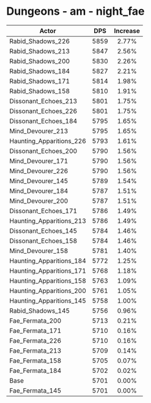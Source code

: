 # Dungeons - am - night_fae
| Actor | DPS | Increase |
|---|:---:|:---:|
|Rabid_Shadows_226|5859|2.77%|
|Rabid_Shadows_213|5847|2.56%|
|Rabid_Shadows_200|5830|2.26%|
|Rabid_Shadows_184|5827|2.21%|
|Rabid_Shadows_171|5814|1.98%|
|Rabid_Shadows_158|5810|1.91%|
|Dissonant_Echoes_213|5801|1.75%|
|Dissonant_Echoes_226|5801|1.75%|
|Dissonant_Echoes_184|5795|1.65%|
|Mind_Devourer_213|5795|1.65%|
|Haunting_Apparitions_226|5793|1.61%|
|Dissonant_Echoes_200|5790|1.56%|
|Mind_Devourer_171|5790|1.56%|
|Mind_Devourer_226|5790|1.56%|
|Mind_Devourer_145|5789|1.54%|
|Mind_Devourer_184|5787|1.51%|
|Mind_Devourer_200|5787|1.51%|
|Dissonant_Echoes_171|5786|1.49%|
|Haunting_Apparitions_213|5786|1.49%|
|Dissonant_Echoes_145|5784|1.46%|
|Dissonant_Echoes_158|5784|1.46%|
|Mind_Devourer_158|5781|1.40%|
|Haunting_Apparitions_184|5772|1.25%|
|Haunting_Apparitions_171|5768|1.18%|
|Haunting_Apparitions_158|5763|1.09%|
|Haunting_Apparitions_200|5761|1.05%|
|Haunting_Apparitions_145|5758|1.00%|
|Rabid_Shadows_145|5756|0.96%|
|Fae_Fermata_200|5713|0.21%|
|Fae_Fermata_171|5710|0.16%|
|Fae_Fermata_226|5710|0.16%|
|Fae_Fermata_213|5709|0.14%|
|Fae_Fermata_158|5705|0.07%|
|Fae_Fermata_184|5702|0.02%|
|Base|5701|0.00%|
|Fae_Fermata_145|5701|0.00%|
